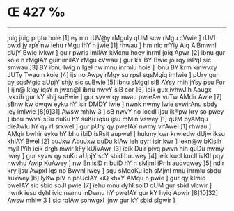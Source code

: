 # Œ 427 ‰
---
juig juig prgtu hoie ]1] ey mn rUV@y rMguly qUM scw rMgu cVwie ] rUVI
bwxI jy rpY nw iehu rMgu lhY n jwie ]1] rhwau ] hm nIc mYly Aiq
AiBmwnI dUjY Bwie ivkwr ] guir pwris imilAY kMcnu hoey inrml joiq
Apwr ]2] ibnu gur koie n rMgIAY guir imilAY rMgu cVwau ] gur kY BY Bwie
jo rqy isPqI sic smwau ]3] BY ibnu lwig n lgeI nw mnu inrmlu hoie ]
ibnu BY krm kmwvxy JUTy Twau n koie ]4] ijs no Awpy rMgy su rpsI
sqsMgiq imlwie ] pUry gur qy sqsMgiq aUpjY shjy sic suBwie ]5] ibnu
sMgqI siB AYsy rhih jYsy psu For ] ijin@ kIqy iqsY n jwxn@I ibnu nwvY siB
cor ]6] ieik gux ivhwJih Aaugx ivkxih gur kY shij suBwie ] gur
syvw qy nwau pwieAw vuTw AMdir Awie ]7] sBnw kw dwqw eyku hY isir DMDY
lwie ] nwnk nwmy lwie svwirAnu sbdy ley imlwie ]8]9]31] Awsw
mhlw 3 ] sB nwvY no locdI ijsu ik®pw kry so pwey ] ibnu nwvY sBu duKu hY
suKu iqsu ijsu mMin vswey ]1] qUM byAMqu dieAwlu hY qy rI srxweI ] gur pUry
qy pweIAY nwmy vifAweI ]1] rhwau ] AMqir bwhir eyku hY bhu ibiD isRsit
aupweI ] hukmy kwr krwiedw dUjw iksu khIAY BweI ]2] buJxw AbuJxw quDu
kIAw ieh qyrI isir kwr ] iekn@w bKisih myil lYih ieik drgh mwir kFy
kUiVAwr ]3] ieik Duir pivq pwvn hih quDu nwmy lwey ] gur syvw qy suKu
aUpjY scY sbid buJwey ]4] ieik kucl kucIl ivKlI pqy nwvhu Awip
KuAwey ] nw En isiD n buiD hY n sMjmI iPrih auqvqwey ]5] ndir kry
ijsu AwpxI iqs no BwvnI lwey ] squ sMqoKu ieh sMjmI mnu inrmlu sbdu
suxwey ]6] lyKw piV n phUcIAY kiQ khxY AMqu n pwie ] gur qy kImiq
pweIAY sic sbid soJI pwie ]7] iehu mnu dyhI soiD qUM gur sbid vIcwir
] nwnk iesu dyhI ivic nwmu inDwnu hY pweIAY gur kY hyiq Apwir
]8]10]32] Awsw mhlw 3 ] sic rqIAw sohwgxI ijnw gur kY sbid
sIgwir ]
####
